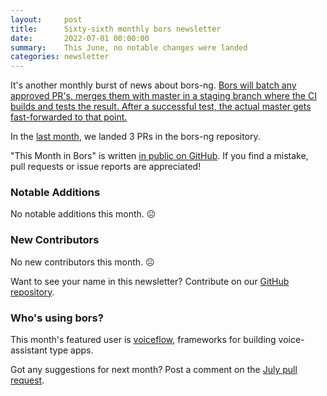 ```yaml
---
layout:     post
title:      Sixty-sixth monthly bors newsletter
date:       2022-07-01 00:00:00
summary:    This June, no notable changes were landed
categories: newsletter
---
```


It's another monthly burst of news about bors-ng. [Bors will batch any approved PR's, merges them with master in a staging branch where the CI builds and tests the result. After a successful test, the actual master gets fast-forwarded to that point.](https://github.com/Mailu/Mailu/blob/master/docs/contributors/environment.rst)

In the [last month](https://github.com/bors-ng/bors-ng/pulls?q=is%3Apr+is%3Amerged+closed%3A2022-06-01..2022-06-30),
we landed 3 PRs in the bors-ng repository.

"This Month in Bors" is written [in public on GitHub][GitHub for TMiB].
If you find a mistake, pull requests or issue reports are appreciated!

[GitHub for TMiB]: https://github.com/bors-ng/bors-ng.github.io


### Notable Additions

No notable additions this month. ☹️


### New Contributors

No new contributors this month. ☹️

Want to see your name in this newsletter? Contribute on our [GitHub repository](https://github.com/bors-ng/bors-ng).


### Who's using bors?

This month's featured user is [voiceflow](https://github.com/voiceflow/libs), frameworks for building voice-assistant type apps.

Got any suggestions for next month?
Post a comment on the [July pull request](https://github.com/bors-ng/bors-ng.github.io/pull/173).
